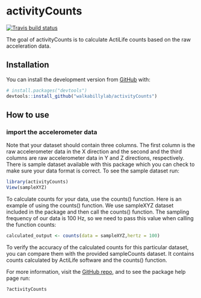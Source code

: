 
<!-- README.md is generated from README.Rmd. Please edit that file -->

# activityCounts

<!-- badges: start -->

[![Travis build
status](https://travis-ci.org/walkabillylab/activityCounts.svg?branch=master)](https://travis-ci.org/walkabillylab/activityCounts)
<!-- badges: end -->

The goal of activityCounts is to calculate ActiLife counts based on the
raw acceleration data.

## Installation

You can install the development version from
[GitHub](https://github.com/) with:

``` r
# install.packages("devtools")
devtools::install_github("walkabillylab/activityCounts")
```

## How to use

### import the accelerometer data

Note that your dataset should contain three columns. The first column is
the raw accelerometer data in the X direction and the second and the
third columns are raw accelerometer data in Y and Z directions,
respectively. There is sample dataset available with this package which
you can check to make sure your data format is correct. To see the
sample dataset run:

``` r
library(activityCounts)
View(sampleXYZ)
```

To calculate counts for your data, use the counts() function. Here is an
example of using the counts() function. We use sampleXYZ dataset
included in the package and then call the counts() function. The
sampling frequency of our data is 100 Hz, so we need to pass this value
when calling the function counts:

``` r
calculated_output <- counts(data = sampleXYZ,hertz = 100)
```

To verify the accuracy of the calculated counts for this particular
dataset, you can compare them with the provided sampleCounts dataset. It
contains counts calculated by ActiLife software and the counts()
function.

For more information, visit the [GitHub
repo](https://github.com/walkabillylab/activityCounts), and to see the
package help page run:

``` r
?activityCounts
```
